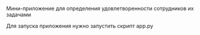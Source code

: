 Мини-приложение для определения удовлетворенности сотрудников их задачами

Для запуска приложения нужно запустить скрипт app.py